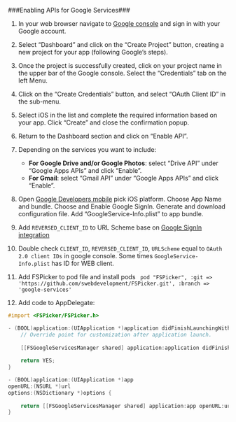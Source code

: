 ###Enabling APIs for Google Services###

1. In your web browser navigate to [Google console](https://console.developers.google.com) and sign in with your Google account.
2. Select “Dashboard” and click on the “Create Project” button, creating a new project for your app (following Google’s steps).
3. Once the project is successfully created, click on your project name in the upper bar of the Google console. Select the “Credentials” tab on the left Menu.
4. Click on the “Create Credentials” button, and select “OAuth Client ID” in the sub-menu.
5. Select iOS in the list and complete the required information based on your app. Click “Create” and close the confirmation popup.
6. Return to the Dashboard section and click on “Enable API”.
7. Depending on the services you want to include:
	- **For Google Drive and/or Google Photos**: select “Drive API” under “Google Apps APIs” and click “Enable”.
	- **For Gmail**: select “Gmail API” under “Google Apps APIs” and click “Enable”.

8. Open [Google Developers mobile](https://developers.google.com/mobile/add) pick iOS platform. Choose App Name and bundle. Choose and Enable Google SignIn. Generate and download configuration file. Add “GoogleService-Info.plist” to app bundle.
9. Add ```REVERSED_CLIENT_ID``` to URL Scheme base on [Google SignIn integration](https://developers.google.com/identity/sign-in/ios/start-integrating)
10. Double check ```CLIENT_ID```, ```REVERSED_CLIENT_ID```, ```URLScheme``` equal to ```OAuth 2.0 client IDs``` in google console. Some times ```GoogleService-Info.plist``` has ID for WEB client.
11. Add FSPicker to pod file and install pods ``` pod "FSPicker", :git => 'https://github.com/swebdevelopment/FSPicker.git', :branch => 'google-services'```
12. Add code to AppDelegate:

```objectivec
#import <FSPicker/FSPicker.h>

- (BOOL)application:(UIApplication *)application didFinishLaunchingWithOptions:(NSDictionary *)launchOptions {
    // Override point for customization after application launch.
    
    [[FSGoogleServicesManager shared] application:application didFinishLaunchingWithOptions:launchOptions];
    
    return YES;
}

- (BOOL)application:(UIApplication *)app
openURL:(NSURL *)url
options:(NSDictionary *)options {
    
    return [[FSGoogleServicesManager shared] application:app openURL:url options:options];    
}
```